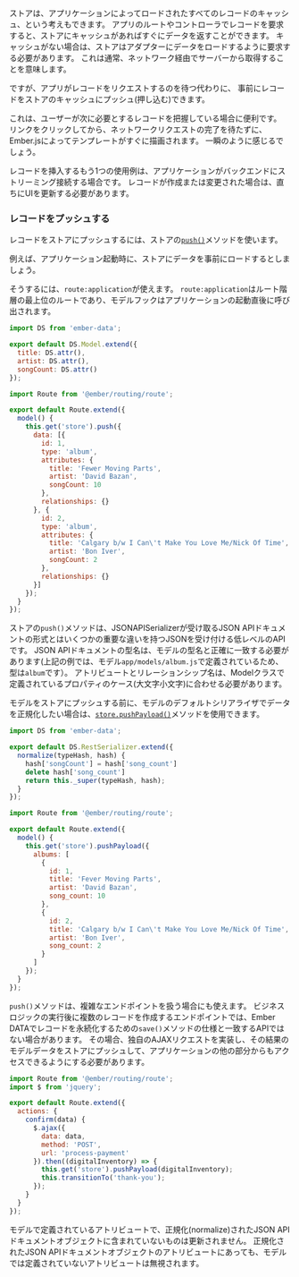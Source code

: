 <!--
One way to think about the store is as a cache of all of the records
that have been loaded by your application. If a route or a controller in
your app asks for a record, the store can return it immediately if it is
in the cache. Otherwise, the store must ask the adapter to load it,
which usually means a trip over the network to retrieve it from the
server.
-->

ストアは、アプリケーションによってロードされたすべてのレコードのキャッシュ、という考えもできます。
アプリのルートやコントローラでレコードを要求すると、ストアにキャッシュがあればすぐにデータを返すことができます。
キャッシュがない場合は、ストアはアダプターにデータをロードするように要求する必要があります。
これは通常、ネットワーク経由でサーバーから取得することを意味します。

<!--
Instead of waiting for the app to request a record, however, you can
push records into the store's cache ahead of time.
-->

ですが、アプリがレコードをリクエストするのを待つ代わりに、
事前にレコードをストアのキャッシュにプッシュ(押し込む)できます。

<!---
This is useful if you have a good sense of what records the user
will need next. When they click on a link, instead of waiting for a
network request to finish, Ember.js can render the new template
immediately. It feels instantaneous.
-->

これは、ユーザーが次に必要とするレコードを把握している場合に便利です。
リンクをクリックしてから、ネットワークリクエストの完了を待たずに、Ember.jsによってテンプレートがすぐに描画されます。
一瞬のように感じるでしょう。

<!--
Another use case for pushing in records is if your application has a
streaming connection to a backend. If a record is created or modified,
you want to update the UI immediately.
-->

レコードを挿入するもう1つの使用例は、アプリケーションがバックエンドにストリーミング接続する場合です。
レコードが作成または変更された場合は、直ちにUIを更新する必要があります。

<!--
### Pushing Records
-->

### レコードをプッシュする

<!--
To push a record into the store, call the store's [`push()`](https://www.emberjs.com/api/ember-data/2.16/classes/DS.Store/methods/push?anchor=push) method.
-->

レコードをストアにプッシュするには、ストアの[`push()`](https://www.emberjs.com/api/ember-data/2.16/classes/DS.Store/methods/push?anchor=push)メソッドを使います。

<!--
For example, imagine we want to preload some data into the store when
the application boots for the first time.
-->

例えば、アプリケーション起動時に、ストアにデータを事前にロードするとしましょう。

<!--
We can use the `route:application` to do so. The `route:application` is
the top-most route in the route hierarchy, and its `model` hook gets
called once when the app starts up.
-->

そうするには、`route:application`が使えます。
`route:application`はルート階層の最上位のルートであり、モデルフックはアプリケーションの起動直後に呼び出されます。

```app/models/album.js
import DS from 'ember-data';

export default DS.Model.extend({
  title: DS.attr(),
  artist: DS.attr(),
  songCount: DS.attr()
});
```

```app/routes/application.js
import Route from '@ember/routing/route';

export default Route.extend({
  model() {
    this.get('store').push({
      data: [{
        id: 1,
        type: 'album',
        attributes: {
          title: 'Fewer Moving Parts',
          artist: 'David Bazan',
          songCount: 10
        },
        relationships: {}
      }, {
        id: 2,
        type: 'album',
        attributes: {
          title: 'Calgary b/w I Can\'t Make You Love Me/Nick Of Time',
          artist: 'Bon Iver',
          songCount: 2
        },
        relationships: {}
      }]
    });
  }
});
```

<!--
The store's `push()` method is a low level API which accepts a JSON
API document with a few important differences from the JSON API
document that the JSONAPISerializer accepts. The type name in the JSON
API document must match the type name of the model exactly (In the
example above the type is `album` because the model is defined in
`app/models/album.js`). Attributes and relationship names must match
the casing of the properties defined on the Model class.
-->

ストアの`push()`メソッドは、JSONAPISerializerが受け取るJSON APIドキュメントの形式とはいくつかの重要な違いを持つJSONを受け付ける低レベルのAPIです。
JSON APIドキュメントの型名は、モデルの型名と正確に一致する必要があります(上記の例では、モデル`app/models/album.js`で定義されているため、型は`album`です）。
アトリビュートとリレーションシップ名は、Modelクラスで定義されているプロパティのケース(大文字小文字)に合わせる必要があります。

<!--
If you would like the data to be normalized by the model's default
serializer before pushing it into the store, you can use the
[`store.pushPayload()`](https://www.emberjs.com/api/ember-data/2.16/classes/DS.Store/methods/push?anchor=pushPayload) method.
-->

モデルをストアにプッシュする前に、モデルのデフォルトシリアライザでデータを正規化したい場合は、[`store.pushPayload()`](https://www.emberjs.com/api/ember-data/2.16/classes/DS.Store/methods/push?anchor=pushPayload)メソッドを使用できます。

```app/serializers/album.js
import DS from 'ember-data';

export default DS.RestSerializer.extend({
  normalize(typeHash, hash) {
    hash['songCount'] = hash['song_count']
    delete hash['song_count']
    return this._super(typeHash, hash);
  }
});
```

```app/routes/application.js
import Route from '@ember/routing/route';

export default Route.extend({
  model() {
    this.get('store').pushPayload({
      albums: [
        {
          id: 1,
          title: 'Fever Moving Parts',
          artist: 'David Bazan',
          song_count: 10
        },
        {
          id: 2,
          title: 'Calgary b/w I Can\'t Make You Love Me/Nick Of Time',
          artist: 'Bon Iver',
          song_count: 2
        }
      ]
    });
  }
});
```

<!--
The `push()` method is also important when working with complex
endpoints. You may find your application has an endpoint that performs
some business logic then creates several records. This likely does not
map cleanly to Ember Data's existing `save()` API which is structured
around persisting a single record. Instead you should make your own
custom AJAX request and push the resulting model data into the store
so it can be accessed by other parts of your application.
-->

`push()`メソッドは、複雑なエンドポイントを扱う場合にも使えます。
ビジネスロジックの実行後に複数のレコードを作成するエンドポイントでは、Ember DATAでレコードを永続化するための`save()`メソッドの仕様と一致するAPIではない場合があります。
その場合、独自のAJAXリクエストを実装し、その結果のモデルデータをストアにプッシュして、アプリケーションの他の部分からもアクセスできるようにする必要があります。

```app/routes/confirm-payment.js
import Route from '@ember/routing/route';
import $ from 'jquery';

export default Route.extend({
  actions: {
    confirm(data) {
      $.ajax({
        data: data,
        method: 'POST',
        url: 'process-payment'
      }).then((digitalInventory) => {
        this.get('store').pushPayload(digitalInventory);
        this.transitionTo('thank-you');
      });
    }
  }
});
```

<!--
Properties that are defined on the model but are omitted in the
normalized JSON API document object will not be updated. Properties
that are included in the normalized JSON API document object but not
defined on the Model will be ignored.
-->

モデルで定義されているアトリビュートで、正規化(normalize)されたJSON APIドキュメントオブジェクトに含まれていないものは更新されません。
正規化されたJSON APIドキュメントオブジェクトのアトリビュートにあっても、モデルでは定義されていないアトリビュートは無視されます。
